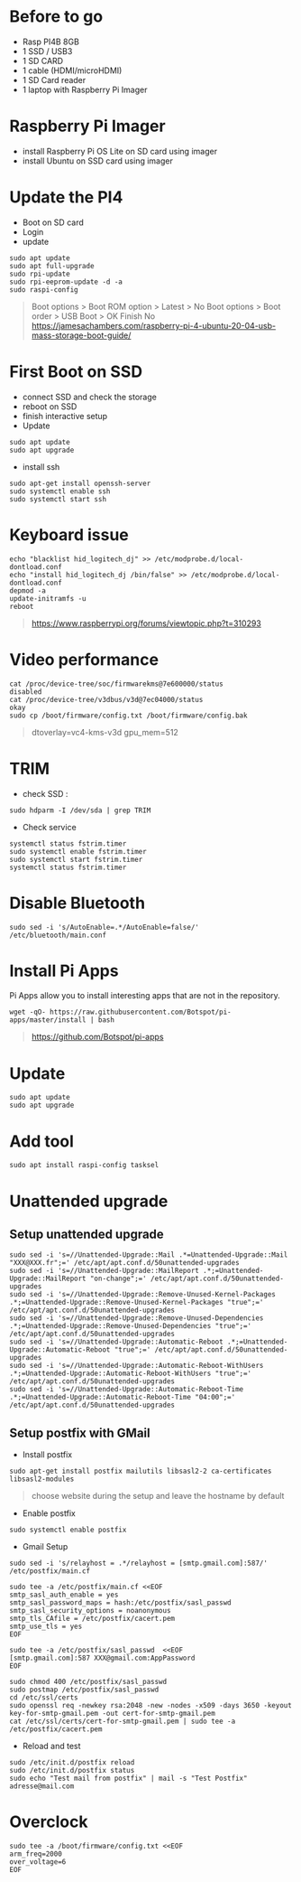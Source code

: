 # Before to go

* Rasp PI4B 8GB
* 1 SSD / USB3
* 1 SD CARD
* 1 cable (HDMI/microHDMI)
* 1 SD Card reader
* 1 laptop with Raspberry Pi Imager

# Raspberry Pi Imager
* install Raspberry Pi OS Lite on SD card using imager
* install Ubuntu on SSD card using imager

# Update the PI4
* Boot on SD card
* Login
* update
```ssh
sudo apt update
sudo apt full-upgrade
sudo rpi-update
sudo rpi-eeprom-update -d -a
sudo raspi-config
```
> Boot options > Boot ROM option > Latest > No
> Boot options > Boot order > USB Boot > OK
> Finish
> No
> https://jamesachambers.com/raspberry-pi-4-ubuntu-20-04-usb-mass-storage-boot-guide/

# First Boot on SSD
* connect SSD and check the storage
* reboot on SSD
* finish interactive setup
* Update
```ssh
sudo apt update
sudo apt upgrade
```
* install ssh
```ssh
sudo apt-get install openssh-server
sudo systemctl enable ssh
sudo systemctl start ssh
```

# Keyboard issue

```ssh
echo "blacklist hid_logitech_dj" >> /etc/modprobe.d/local-dontload.conf
echo "install hid_logitech_dj /bin/false" >> /etc/modprobe.d/local-dontload.conf
depmod -a
update-initramfs -u
reboot
```
> https://www.raspberrypi.org/forums/viewtopic.php?t=310293

# Video performance
```ssh
cat /proc/device-tree/soc/firmwarekms@7e600000/status
disabled
cat /proc/device-tree/v3dbus/v3d@7ec04000/status
okay
sudo cp /boot/firmware/config.txt /boot/firmware/config.bak
```

> dtoverlay=vc4-kms-v3d
> gpu_mem=512

# TRIM

* check SSD :
```ssh
sudo hdparm -I /dev/sda | grep TRIM
```

* Check service
```ssh
systemctl status fstrim.timer
sudo systemctl enable fstrim.timer
sudo systemctl start fstrim.timer
systemctl status fstrim.timer
```

# Disable Bluetooth

```ssh
sudo sed -i 's/AutoEnable=.*/AutoEnable=false/' /etc/bluetooth/main.conf
```

# Install Pi Apps

Pi Apps allow you to install interesting apps that are not in the repository.
```ssh
wget -qO- https://raw.githubusercontent.com/Botspot/pi-apps/master/install | bash
```
> https://github.com/Botspot/pi-apps

# Update
```ssh
sudo apt update
sudo apt upgrade
```
# Add tool
```ssh
sudo apt install raspi-config tasksel
```

# Unattended upgrade
## Setup unattended upgrade
```ssh
sudo sed -i 's=//Unattended-Upgrade::Mail .*=Unattended-Upgrade::Mail "XXX@XXX.fr";=' /etc/apt/apt.conf.d/50unattended-upgrades
sudo sed -i 's=//Unattended-Upgrade::MailReport .*;=Unattended-Upgrade::MailReport "on-change";=' /etc/apt/apt.conf.d/50unattended-upgrades
sudo sed -i 's=//Unattended-Upgrade::Remove-Unused-Kernel-Packages .*;=Unattended-Upgrade::Remove-Unused-Kernel-Packages "true";=' /etc/apt/apt.conf.d/50unattended-upgrades
sudo sed -i 's=//Unattended-Upgrade::Remove-Unused-Dependencies .*;=Unattended-Upgrade::Remove-Unused-Dependencies "true";=' /etc/apt/apt.conf.d/50unattended-upgrades
sudo sed -i 's=//Unattended-Upgrade::Automatic-Reboot .*;=Unattended-Upgrade::Automatic-Reboot "true";=' /etc/apt/apt.conf.d/50unattended-upgrades
sudo sed -i 's=//Unattended-Upgrade::Automatic-Reboot-WithUsers .*;=Unattended-Upgrade::Automatic-Reboot-WithUsers "true";=' /etc/apt/apt.conf.d/50unattended-upgrades
sudo sed -i 's=//Unattended-Upgrade::Automatic-Reboot-Time .*;=Unattended-Upgrade::Automatic-Reboot-Time "04:00";=' /etc/apt/apt.conf.d/50unattended-upgrades
```

## Setup postfix with GMail

* Install postfix
```ssh
sudo apt-get install postfix mailutils libsasl2-2 ca-certificates libsasl2-modules
```
> choose website during the setup and leave the hostname by default

* Enable postfix
```ssh
sudo systemctl enable postfix
```
* Gmail Setup
```ssh
sudo sed -i 's/relayhost = .*/relayhost = [smtp.gmail.com]:587/' /etc/postfix/main.cf

sudo tee -a /etc/postfix/main.cf <<EOF
smtp_sasl_auth_enable = yes
smtp_sasl_password_maps = hash:/etc/postfix/sasl_passwd
smtp_sasl_security_options = noanonymous
smtp_tls_CAfile = /etc/postfix/cacert.pem
smtp_use_tls = yes
EOF

sudo tee -a /etc/postfix/sasl_passwd  <<EOF
[smtp.gmail.com]:587 XXX@gmail.com:AppPassword
EOF

sudo chmod 400 /etc/postfix/sasl_passwd
sudo postmap /etc/postfix/sasl_passwd
cd /etc/ssl/certs
sudo openssl req -newkey rsa:2048 -new -nodes -x509 -days 3650 -keyout key-for-smtp-gmail.pem -out cert-for-smtp-gmail.pem
cat /etc/ssl/certs/cert-for-smtp-gmail.pem | sudo tee -a /etc/postfix/cacert.pem
```
* Reload and test
```ssh
sudo /etc/init.d/postfix reload
sudo /etc/init.d/postfix status
sudo echo "Test mail from postfix" | mail -s "Test Postfix" adresse@mail.com
```

# Overclock

```ssh
sudo tee -a /boot/firmware/config.txt <<EOF
arm_freq=2000
over_voltage=6
EOF
```

